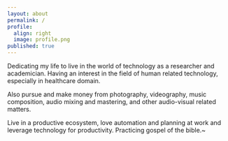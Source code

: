 ```yaml
---
layout: about
permalink: /
profile:
  align: right
  image: profile.png
published: true
---
```


Dedicating my life to live in the world of technology as a researcher and academician. Having an interest in the field of human related technology, especially in healthcare domain.

Also pursue and make money from photography, videography, music composition, audio mixing and mastering, and other audio-visual related matters.

Live in a productive ecosystem, love automation and planning at work and leverage technology for productivity. Practicing gospel of the bible.~